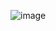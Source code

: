 ![image](https://user-images.githubusercontent.com/71531248/192382930-7bb85d8a-8e52-444c-9c3b-9ac2e8350131.png)
